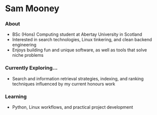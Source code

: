 # Sam Mooney

### About
- BSc (Hons) Computing student at Abertay University in Scotland
- Interested in search technologies, Linux tinkering, and clean backend engineering
- Enjoys building fun and unique software, as well as tools that solve niche problems

### Currently Exploring...
- Search and information retrieval strategies, indexing, and ranking techniques influenced by my current honours work

### Learning
- Python, Linux workflows, and practical project development 